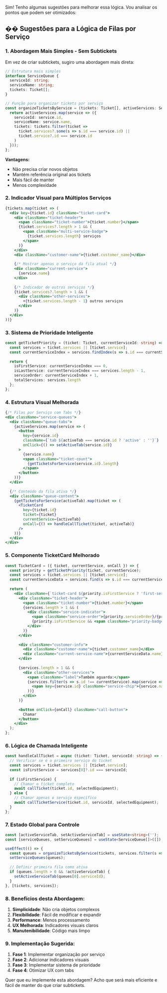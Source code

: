 Sim! Tenho algumas sugestões para melhorar essa lógica. Vou analisar os pontos que podem ser otimizados:

## �� **Sugestões para a Lógica de Filas por Serviço**

### **1. Abordagem Mais Simples - Sem Subtickets**

Em vez de criar subtickets, sugiro uma abordagem mais direta:

```typescript
// Estrutura mais simples
interface ServiceQueue {
  serviceId: string;
  serviceName: string;
  tickets: Ticket[];
}

// Função para organizar tickets por serviço
const organizeTicketsByService = (tickets: Ticket[], activeServices: Service[]) => {
  return activeServices.map(service => ({
    serviceId: service.id,
    serviceName: service.name,
    tickets: tickets.filter(ticket => 
      ticket.services?.some(s => s.id === service.id) ||
      ticket.service?.id === service.id
    )
  }));
};
```

**Vantagens:**
- Não precisa criar novos objetos
- Mantém referência original aos tickets
- Mais fácil de manter
- Menos complexidade

### **2. Indicador Visual para Múltiplos Serviços**

```jsx
{tickets.map(ticket => (
  <div key={ticket.id} className="ticket-card">
    <div className="ticket-header">
      <span className="ticket-number">{ticket.number}</span>
      {ticket.services?.length > 1 && (
        <span className="multi-service-badge">
          {ticket.services.length} serviços
        </span>
      )}
    </div>
    <div className="customer-name">{ticket.customer_name}</div>
    
    {/* Mostrar apenas o serviço da fila atual */}
    <div className="current-service">
      {service.name}
    </div>
    
    {/* Indicador de outros serviços */}
    {ticket.services?.length > 1 && (
      <div className="other-services">
        +{ticket.services.length - 1} outros serviços
      </div>
    )}
  </div>
))}
```

### **3. Sistema de Prioridade Inteligente**

```typescript
const getTicketPriority = (ticket: Ticket, currentServiceId: string) => {
  const services = ticket.services || [ticket.service];
  const currentServiceIndex = services.findIndex(s => s.id === currentServiceId);
  
  return {
    isFirstService: currentServiceIndex === 0,
    isLastService: currentServiceIndex === services.length - 1,
    serviceOrder: currentServiceIndex + 1,
    totalServices: services.length
  };
};
```

### **4. Estrutura Visual Melhorada**

```jsx
{/* Filas por Serviço com Tabs */}
<div className="service-queues">
  <div className="queue-tabs">
    {activeServices.map(service => (
      <button 
        key={service.id}
        className={`tab ${activeTab === service.id ? 'active' : ''}`}
        onClick={() => setActiveTab(service.id)}
      >
        {service.name}
        <span className="ticket-count">
          {getTicketsForService(service.id).length}
        </span>
      </button>
    ))}
  </div>
  
  {/* Conteúdo da fila ativa */}
  <div className="queue-content">
    {getTicketsForService(activeTab).map(ticket => (
      <TicketCard 
        key={ticket.id}
        ticket={ticket}
        currentService={activeTab}
        onCall={() => handleCallTicket(ticket, activeTab)}
      />
    ))}
  </div>
</div>
```

### **5. Componente TicketCard Melhorado**

```jsx
const TicketCard = ({ ticket, currentService, onCall }) => {
  const priority = getTicketPriority(ticket, currentService);
  const services = ticket.services || [ticket.service];
  const currentServiceData = services.find(s => s.id === currentService);
  
  return (
    <div className={`ticket-card ${priority.isFirstService ? 'first-service' : ''}`}>
      <div className="ticket-header">
        <span className="ticket-number">{ticket.number}</span>
        {services.length > 1 && (
          <div className="service-indicator">
            <span className="service-order">{priority.serviceOrder}/{priority.totalServices}</span>
            {priority.isFirstService && <span className="priority-badge">Primeiro</span>}
          </div>
        )}
      </div>
      
      <div className="customer-info">
        <div className="customer-name">{ticket.customer_name}</div>
        <div className="current-service-name">{currentServiceData.name}</div>
      </div>
      
      {services.length > 1 && (
        <div className="other-services">
          <span className="label">Também aguarda:</span>
          {services.filter(s => s.id !== currentService).map(service => (
            <span key={service.id} className="service-chip">{service.name}</span>
          ))}
        </div>
      )}
      
      <button onClick={onCall} className="call-button">
        Chamar
      </button>
    </div>
  );
};
```

### **6. Lógica de Chamada Inteligente**

```typescript
const handleCallTicket = async (ticket: Ticket, serviceId: string) => {
  // Verificar se é o primeiro serviço do ticket
  const services = ticket.services || [ticket.service];
  const isFirstService = services[0]?.id === serviceId;
  
  if (isFirstService) {
    // Chamar o ticket completo
    await callTicket(ticket.id, selectedEquipment);
  } else {
    // Chamar apenas o serviço específico
    await callTicketService(ticket.id, serviceId, selectedEquipment);
  }
};
```

### **7. Estado Global para Controle**

```typescript
const [activeServiceTab, setActiveServiceTab] = useState<string>('');
const [serviceQueues, setServiceQueues] = useState<ServiceQueue[]>([]);

useEffect(() => {
  const queues = organizeTicketsByService(tickets, services.filter(s => s.isActive));
  setServiceQueues(queues);
  
  // Definir primeira fila como ativa
  if (queues.length > 0 && !activeServiceTab) {
    setActiveServiceTab(queues[0].serviceId);
  }
}, [tickets, services]);
```

### **8. Benefícios desta Abordagem:**

1. **Simplicidade**: Não cria objetos complexos
2. **Flexibilidade**: Fácil de modificar e expandir
3. **Performance**: Menos processamento
4. **UX Melhorada**: Indicadores visuais claros
5. **Manutenibilidade**: Código mais limpo

### **9. Implementação Sugerida:**

1. **Fase 1**: Implementar organização por serviço
2. **Fase 2**: Adicionar indicadores visuais
3. **Fase 3**: Implementar sistema de prioridade
4. **Fase 4**: Otimizar UX com tabs

Quer que eu implemente esta abordagem? Acho que será mais eficiente e fácil de manter do que criar subtickets.